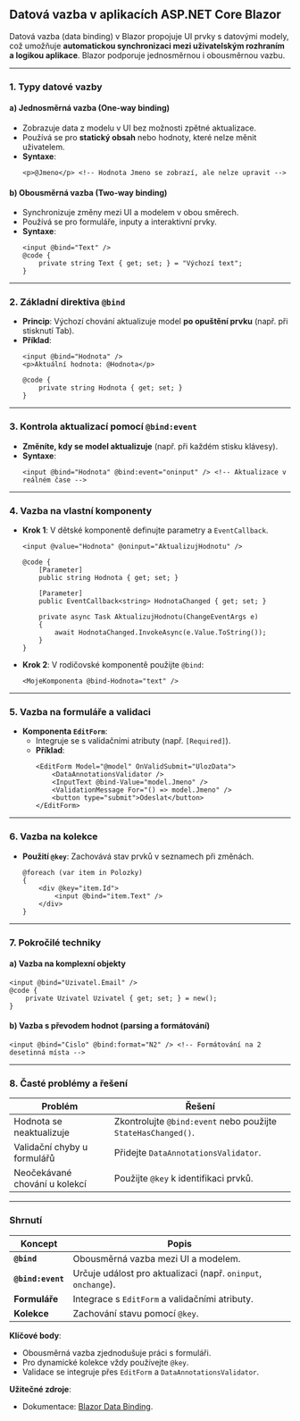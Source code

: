 
## **Datová vazba v aplikacích ASP.NET Core Blazor**  

Datová vazba (data binding) v Blazor propojuje UI prvky s datovými modely, což umožňuje **automatickou synchronizaci mezi uživatelským rozhraním a logikou aplikace**. Blazor podporuje jednosměrnou i obousměrnou vazbu.

---

### **1. Typy datové vazby**  

#### **a) Jednosměrná vazba (One-way binding)**  

- Zobrazuje data z modelu v UI bez možnosti zpětné aktualizace.  
- Používá se pro **statický obsah** nebo hodnoty, které nelze měnit uživatelem.  
- **Syntaxe**:  
  ```razor  
  <p>@Jmeno</p> <!-- Hodnota Jmeno se zobrazí, ale nelze upravit -->  
  ```

#### **b) Obousměrná vazba (Two-way binding)**  

- Synchronizuje změny mezi UI a modelem v obou směrech.  
- Používá se pro formuláře, inputy a interaktivní prvky.  
- **Syntaxe**:  
  ```razor  
  <input @bind="Text" />  
  @code {  
      private string Text { get; set; } = "Výchozí text";  
  }  
  ```  

---

### **2. Základní direktiva `@bind`**  

- **Princip**: Výchozí chování aktualizuje model **po opuštění prvku** (např. při stisknutí Tab).  
- **Příklad**:  
  ```razor  
  <input @bind="Hodnota" />  
  <p>Aktuální hodnota: @Hodnota</p>  

  @code {  
      private string Hodnota { get; set; }  
  }  
  ```  

---

### **3. Kontrola aktualizací pomocí `@bind:event`**  

- **Změníte, kdy se model aktualizuje** (např. při každém stisku klávesy).  
- **Syntaxe**:  
  ```razor  
  <input @bind="Hodnota" @bind:event="oninput" /> <!-- Aktualizace v reálném čase -->  
  ```  

---

### **4. Vazba na vlastní komponenty**  

- **Krok 1**: V dětské komponentě definujte parametry a `EventCallback`.  
  ```razor  
  <input @value="Hodnota" @oninput="AktualizujHodnotu" />  

  @code {  
      [Parameter]  
      public string Hodnota { get; set; }  

      [Parameter]  
      public EventCallback<string> HodnotaChanged { get; set; }  

      private async Task AktualizujHodnotu(ChangeEventArgs e)  
      {  
          await HodnotaChanged.InvokeAsync(e.Value.ToString());  
      }  
  }  
  ```  
- **Krok 2**: V rodičovské komponentě použijte `@bind`:  
  ```razor  
  <MojeKomponenta @bind-Hodnota="text" />  
  ```

---

### **5. Vazba na formuláře a validaci**  

- **Komponenta `EditForm`**:  
  - Integruje se s validačními atributy (např. `[Required]`).  
  - **Příklad**:  
    ```razor  
    <EditForm Model="@model" OnValidSubmit="UlozData">  
        <DataAnnotationsValidator />  
        <InputText @bind-Value="model.Jmeno" />  
        <ValidationMessage For="() => model.Jmeno" />  
        <button type="submit">Odeslat</button>  
    </EditForm>  
    ```  

---

### **6. Vazba na kolekce**  

- **Použití `@key`**: Zachovává stav prvků v seznamech při změnách.  
  ```razor  
  @foreach (var item in Polozky)  
  {  
      <div @key="item.Id">  
          <input @bind="item.Text" />  
      </div>  
  }  
  ```  

---

### **7. Pokročilé techniky**  

#### **a) Vazba na komplexní objekty**  

  ```razor  
  <input @bind="Uzivatel.Email" />  
  @code {  
      private Uzivatel Uzivatel { get; set; } = new();  
  }  
  ```  

#### **b) Vazba s převodem hodnot (parsing a formátování)**  

  ```razor  
  <input @bind="Cislo" @bind:format="N2" /> <!-- Formátování na 2 desetinná místa -->  
  ```  

---

### **8. Časté problémy a řešení**  

| **Problém**                          | **Řešení**                                  |  
|--------------------------------------|--------------------------------------------|  
| Hodnota se neaktualizuje             | Zkontrolujte `@bind:event` nebo použijte `StateHasChanged()`. |  
| Validační chyby u formulářů          | Přidejte `DataAnnotationsValidator`.       |  
| Neočekávané chování u kolekcí        | Použijte `@key` k identifikaci prvků.      |  

---

### **Shrnutí**

| **Koncept**               | **Popis**                                                                 |  
|--------------------------|---------------------------------------------------------------------------|  
| **`@bind`**              | Obousměrná vazba mezi UI a modelem.                                       |  
| **`@bind:event`**        | Určuje událost pro aktualizaci (např. `oninput`, `onchange`).             |  
| **Formuláře**            | Integrace s `EditForm` a validačními atributy.                            |  
| **Kolekce**              | Zachování stavu pomocí `@key`.                                            |  

**Klíčové body**:  
- Obousměrná vazba zjednodušuje práci s formuláři.  
- Pro dynamické kolekce vždy používejte `@key`.  
- Validace se integruje přes `EditForm` a `DataAnnotationsValidator`.  

**Užitečné zdroje**:  
- Dokumentace: [Blazor Data Binding](https://learn.microsoft.com/cs-cz/aspnet/core/blazor/components/data-binding).  
